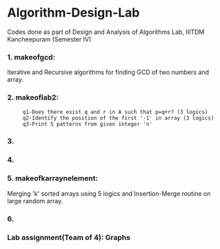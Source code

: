# Algorithm-Design-Lab
Codes done as part of Design and Analysis of Algorithms Lab, IIITDM Kancheepuram (Semester IV)
 ### 1. makeofgcd:
  Iterative and Recursive algorithms for finding GCD of two numbers and array.
 ### 2. makeoflab2: 
         q1-Does there exist q and r in A such that p=q+r? (3 logics)            
         q2-Identify the position of the first '-1' in array (3 logics)
         q3-Print 5 patterns from given integer 'n'
### 3.
### 4.
### 5. makeofkarraynelement:
Merging 'k' sorted arrays using 5 logics and Insertion-Merge routine on large random array.
### 6.

### Lab assignment(Team of 4): Graphs 
 
